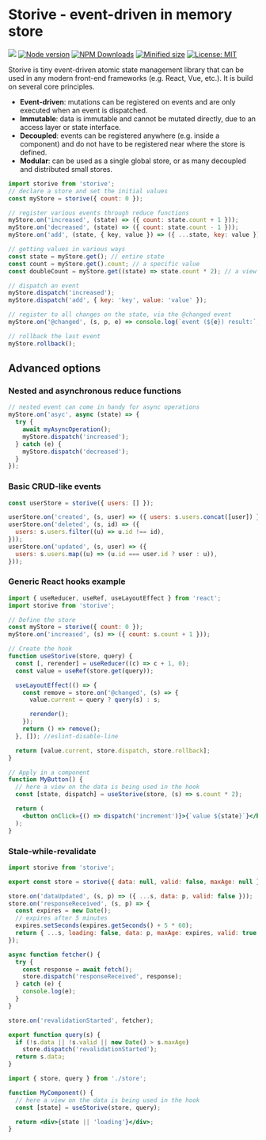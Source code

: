 # Storive - event-driven in memory store

![](https://github.com/kevtiq/storive/workflows/test/badge.svg)
[![Node version](https://img.shields.io/npm/v/storive.svg?style=flat)](https://www.npmjs.com/package/storive)
[![NPM Downloads](https://img.shields.io/npm/dm/storive.svg?style=flat)](https://www.npmjs.com/package/storive)
[![Minified size](https://img.shields.io/bundlephobia/min/storive?label=minified)](https://www.npmjs.com/package/storive)
[![License: MIT](https://img.shields.io/badge/License-MIT-yellow.svg)](https://opensource.org/licenses/MIT)

Storive is tiny event-driven atomic state management library that can be used in any modern front-end frameworks (e.g. React, Vue, etc.). It is build on several core principles.

- **Event-driven**: mutations can be registered on events and are only executed when an event is dispatched.
- **Immutable**: data is immutable and cannot be mutated directly, due to an access layer or state interface.
- **Decoupled**: events can be registered anywhere (e.g. inside a component) and do not have to be registered near where the store is defined.
- **Modular**: can be used as a single global store, or as many decoupled and distributed small stores.

```js
import storive from 'storive';
// declare a store and set the initial values
const myStore = storive({ count: 0 });

// register various events through reduce functions
myStore.on('increased', (state) => ({ count: state.count + 1 }));
myStore.on('decreased', (state) => ({ count: state.count - 1 }));
myStore.on('add', (state, { key, value }) => ({ ...state, key: value }));

// getting values in various ways
const state = myStore.get(); // entire state
const count = myStore.get().count; // a specific value
const doubleCount = myStore.get((state) => state.count * 2); // a view on the state

// dispatch an event
myStore.dispatch('increased');
myStore.dispatch('add', { key: 'key', value: 'value' });

// register to all changes on the state, via the @changed event
myStore.on('@changed', (s, p, e) => console.log(`event (${e}) result:`, s));

// rollback the last event
myStore.rollback();
```

## Advanced options

### Nested and asynchronous reduce functions

```js
// nested event can come in handy for async operations
myStore.on('asyc', async (state) => {
  try {
    await myAsyncOperation();
    myStore.dispatch('increased');
  } catch (e) {
    myStore.dispatch('decreased');
  }
});
```

### Basic CRUD-like events

```js
const userStore = storive({ users: [] });

userStore.on('created', (s, user) => ({ users: s.users.concat([user]) }));
userStore.on('deleted', (s, id) => ({
  users: s.users.filter((u) => u.id !== id),
}));
userStore.on('updated', (s, user) => ({
  users: s.users.map((u) => (u.id === user.id ? user : u)),
}));
```

### Generic React hooks example

```jsx
import { useReducer, useRef, useLayoutEffect } from 'react';
import storive from 'storive';

// Define the store
const myStore = storive({ count: 0 });
myStore.on('increased', (s) => ({ count: s.count + 1 }));

// Create the hook
function useStorive(store, query) {
  const [, rerender] = useReducer((c) => c + 1, 0);
  const value = useRef(store.get(query));

  useLayoutEffect(() => {
    const remove = store.on('@changed', (s) => {
      value.current = query ? query(s) : s;

      rerender();
    });
    return () => remove();
  }, []); //eslint-disable-line

  return [value.current, store.dispatch, store.rollback];
}

// Apply in a component
function MyButton() {
  // here a view on the data is being used in the hook
  const [state, dispatch] = useStorive(store, (s) => s.count * 2);

  return (
    <button onClick={() => dispatch('increment')}>{`value ${state}`}</button>
  );
}
```

### Stale-while-revalidate

```js
import storive from 'storive';

export const store = storive({ data: null, valid: false, maxAge: null });

store.on('dataUpdated', (s, p) => ({ ...s, data: p, valid: false }));
store.on('responseReceived', (s, p) => {
  const expires = new Date();
  // expires after 5 minutes
  expires.setSeconds(expires.getSeconds() + 5 * 60);
  return { ...s, loading: false, data: p, maxAge: expires, valid: true };
});

async function fetcher() {
  try {
    const response = await fetch();
    store.dispatch('responseReceived', response);
  } catch (e) {
    console.log(e);
  }
}

store.on('revalidationStarted', fetcher);

export function query(s) {
  if (!s.data || !s.valid || new Date() > s.maxAge)
    store.dispatch('revalidationStarted');
  return s.data;
}
```

```jsx
import { store, query } from './store';

function MyComponent() {
  // here a view on the data is being used in the hook
  const [state] = useStorive(store, query);

  return <div>{state || 'loading'}</div>;
}
```

